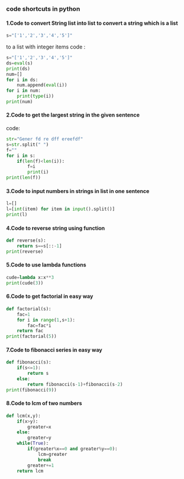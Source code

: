 <h3>code shortcuts in python</h3>

<h4>1.Code to convert String list into list to convert a string which is a list </h4>

```python
s="['1','2','3','4','5']"
```
to a list with integer items 
code :

```python bold
s="['1','2','3','4','5']"
ds=eval(s)
print(ds)
num=[]
for i in ds:
    num.append(eval(i))
for i in num:
    print(type(i))
print(num)
```
<h4>2.Code to get the largest string in the given sentence</h4> 

code:
```python
str="Gener fd re dff ereefdf"
s=str.split(" ")
f=""
for i in s:
    if(len(f)<len(i)):
        f=i
        print(i)
print(len(f))
```
<h4>3.Code to input numbers in strings in list in one sentence</h4>

```python
l=[]
l=[int(item) for item in input().split()]
print(l)
```

<h4>4.Code to reverse string using function</h4>

```python
def reverse(s):
    return s==s[::-1]
print(reverse)
```
<h4>5.Code to use lambda functions</h4>

```python
cude=lambda x:x**3
print(cude(3))
```
<h4>6.Code to get factorial in easy way</h4>

```python
def factorial(s):
    fac=1
    for i in range(1,s+1):
        fac=fac*i
    return fac
print(factorial(5))
```
<h4>7.Code to fibonacci series in easy way</h4>

```python
def fibonacci(s):
    if(s<=1):
        return s
    else:
        return fibonacci(s-1)+fibonacci(s-2)
print(fibonacci(9))
```

<h4>8.Code to lcm of two numbers</h4>

```python
def lcm(x,y):
    if(x>y):
        greater=x
    else:
        greater=y
    while(True):
        if(greater%x==0 and greater%y==0):
            lcm=greater
            break
        greater+=1
    return lcm
```
